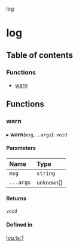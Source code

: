 log

# log

## Table of contents

### Functions

- [warn](README.md#warn)

## Functions

### warn

▸ **warn**(`msg`, ...`args`): `void`

#### Parameters

| Name | Type |
| :------ | :------ |
| `msg` | `string` |
| `...args` | `unknown`[] |

#### Returns

`void`

#### Defined in

[log.ts:1](https://github.com/xizher/nhz-utils/blob/f583067/src/log/log.ts#L1)
